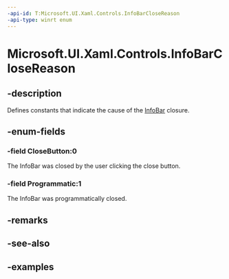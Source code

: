 ```yaml
---
-api-id: T:Microsoft.UI.Xaml.Controls.InfoBarCloseReason
-api-type: winrt enum
---
```


# Microsoft.UI.Xaml.Controls.InfoBarCloseReason

<!--
public enum InfoBarCloseReason
-->


## -description

Defines constants that indicate the cause of the [InfoBar](infobar.md) closure.

## -enum-fields

### -field CloseButton:0

The InfoBar was closed by the user clicking the close button.

### -field Programmatic:1

The InfoBar was programmatically closed.

## -remarks

## -see-also

## -examples


